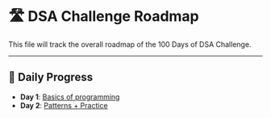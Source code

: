# 🛣️ DSA Challenge Roadmap
This file will track the overall roadmap of the 100 Days of DSA Challenge.

---

## 📅 Daily Progress

- **Day 1**: [Basics of programming](./day1/)
- **Day 2**: [Patterns + Practice](./day2/)